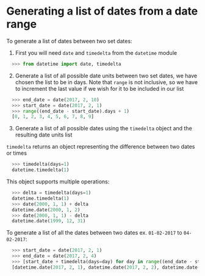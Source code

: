 # Generating a list of dates from a date range

To generate a list of dates between two set dates:

1) First you will need `date` and `timedelta` from the `datetime` module
```python
  >>> from datetime import date, timedelta
```

2) Generate a list of all possible date units between two set dates, we have chosen the list to be in days. Note that `range` is not inclusive, so we have to increment the last value if we wish for it to be included in our list
```python
  >>> end_date = date(2017, 2, 10)
  >>> start_date = date(2017, 2, 1)
  >>> range((end_date - start_date).days + 1)
  [0, 1, 2, 3, 4, 5, 6, 7, 8, 9]
```

3) Generate a list of all possible dates using the `timedelta` object and the resulting date units list

`timedelta` returns an object representing the difference between two dates or times
```python
  >>> timedelta(days=1)
  datetime.timedelta(1)
```

This object supports multiple operations:

```python
  >>> delta = timedelta(days=1)
  datetime.timedelta(1)
  >>> date(2000, 1, 1) + delta
  datetime.date(2000, 1, 2)
  >>> date(2000, 1, 1) - delta
  datetime.date(1999, 12, 31)
```

To generate a list of all the dates between two dates ex. `01-02-2017` to `04-02-2017`:
```python
  >>> start_date = date(2017, 2, 1)
  >>> end_date = date(2017, 2, 4)
  >>> [start_date + timedelta(days=day) for day in range((end_date - start_date).days + 1)]
  [datetime.date(2017, 2, 1), datetime.date(2017, 2, 2), datetime.date(2017, 2, 3), datetime.date(2017, 2, 4)]
```


